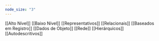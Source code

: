 ```yaml
---
node_size: "3"
---
```

[[Alto Nível]]
[[Baixo Nível]]
[[Representativos]]
[[Relacionais]]
[[Baseados em Registro]]
[[Dados de Objeto]]
[[Rede]]
[[Hierárquicos]]
[[Autodescritivos]]